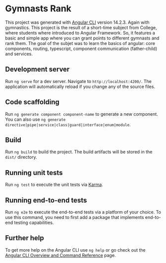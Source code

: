 # Gymnasts Rank

This project was generated with [Angular CLI](https://github.com/angular/angular-cli) version 14.2.3. Again with gymnastics. This project is the result of a short-time subject from College, where students where introduced to Angular Framework. So, it features a basic and simple app where you can grant points to different gymnasts and rank them. The goal of the subjet was to learn the basics of angular: core components, routing, typescript, component communication (father-child) and services.

## Development server

Run `ng serve` for a dev server. Navigate to `http://localhost:4200/`. The application will automatically reload if you change any of the source files.

## Code scaffolding

Run `ng generate component component-name` to generate a new component. You can also use `ng generate directive|pipe|service|class|guard|interface|enum|module`.

## Build

Run `ng build` to build the project. The build artifacts will be stored in the `dist/` directory.

## Running unit tests

Run `ng test` to execute the unit tests via [Karma](https://karma-runner.github.io).

## Running end-to-end tests

Run `ng e2e` to execute the end-to-end tests via a platform of your choice. To use this command, you need to first add a package that implements end-to-end testing capabilities.

## Further help

To get more help on the Angular CLI use `ng help` or go check out the [Angular CLI Overview and Command Reference](https://angular.io/cli) page.
